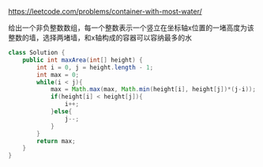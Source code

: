 https://leetcode.com/problems/container-with-most-water/

给出一个非负整数数组，每一个整数表示一个竖立在坐标轴x位置的一堵高度为该整数的墙，选择两堵墙，和x轴构成的容器可以容纳最多的水

```java
class Solution {
    public int maxArea(int[] height) {
        int i = 0, j = height.length - 1;
        int max = 0;
        while(i < j){
            max = Math.max(max, Math.min(height[i], height[j])*(j-i));
            if(height[i] < height[j]){
                i++;
            }else{
                j--;
            }
        }
        return max;
    }
}
```